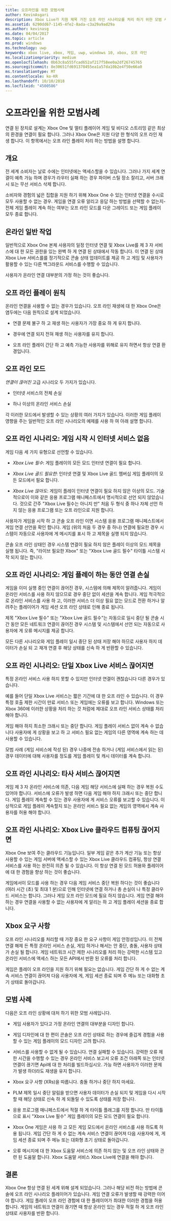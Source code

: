 ```yaml
---
title: 오프라인을 위한 모범사례
author: KevinAsgari
description: Xbox Live가 지원 제목 가진 오프 라인 시나리오를 처리 하기 위한 모범 사례에 알아봅니다.
ms.assetid: 6290dd67-1145-4fe2-8ada-c3a29a9ad29a
ms.author: kevinasg
ms.date: 04/04/2017
ms.topic: article
ms.prod: windows
ms.technology: uwp
keywords: xbox live, xbox, 게임, uwp, windows 10, xbox, 오프 라인
ms.localizationpriority: medium
ms.openlocfilehash: 0b63c8a555fcad652af217f58ee0a2df26745765
ms.sourcegitcommit: 8e30651fd691378455ea1a57da10b2e4f50e66a0
ms.translationtype: MT
ms.contentlocale: ko-KR
ms.lasthandoff: 10/10/2018
ms.locfileid: "4500586"
---
```

# <a name="best-practices-for-offline"></a>오프라인을 위한 모범사례

연결 된 장치로 설계는 Xbox One 및 멀티 플레이어 게임 및 비디오 스트리밍 같은 최상의 환경을 연결이 필요 합니다. 그러나 Xbox One은 지원 다양 한 형식의 오프 라인 재생 합니다. 이 항목에서는 오프 라인 플레이 처리 하는 방법을 설명 합니다.

## <a name="overview"></a>개요

전 세계 소비자는 날로 수에는 인터넷에는 액세스할을 수 있습니다. 그러나 가지 세계 연결이 예측 가능 하며 경우가 라우터 실패 하는 경우 파이버 스틸 장소 잘리고, 서버 크래시 또는 무선 서비스 삭제 합니다.

소비자와 경험의 넓은 집합을 지원 하기 위해 Xbox One 수 있는 인터넷 연결을 수시로 모두 사용할 수 없는 경우. 게임을 연결 오류 알리고 응답 하는 방법을 선택할 수 없는지-전체 게임 플레이 계속 하는 여부는 오프 라인 모드를 다운 그레이드 또는 게임 플레이 모두 종료 합니다.

## <a name="normal-online-operation"></a>온라인 일반 작업

일반적으로 Xbox One 본체 사용자의 일정 인터넷 연결 및 Xbox Live를 제 3 자 서비스에 대 한 모든 권한을 있는 완벽 하 게 연결 된 상태에서 작동 합니다. 이 연결 된 상태 Xbox Live 서비스를를 정기적으로 콘솔 상태 업데이트를 제공 하 고 게임 및 사용자가 활용할 수 있는 다른 백그라운드 서비스를 수행할 수 있습니다.

사용자가 온라인 연결 대부분의 가정 하는 것이 좋습니다.

## <a name="offline-play-principles"></a>오프 라인 플레이 원칙

온라인 연결을 사용할 수 없는 경우가 있습니다. 오프 라인 재생에 대 한 Xbox One은 염두에는 다음 원칙으로 설계 되었습니다.

-   연결 문제 불구 하 고 재생 하는 사용자가 가장 중요 하 게 유지 합니다.

-   경우에 연결 되지 전혀 재생 하는 사용자를 유지 합니다.

-   오프 라인 플레이 간단 하 고 예측 가능한 사용자를 위해로 유지 하면서 항상 연결 환경입니다.

## <a name="offline-modes"></a>오프 라인 모드

*연결이 끊어진* 고급 시나리오 두 가지가 있습니다.

-   인터넷 서비스의 전체 손실

-   하나 이상의 온라인 서비스 손실

각 이러한 모드에서 발생할 수 있는 상황의 여러 가지가 있습니다. 이러한 게임 플레이 영향을 주는 일반적인 오프 라인 시나리오의 예제를 사용 하 여 아래 설명 합니다.

## <a name="offline-scenario-no-internet-service-upon-game-start"></a>오프 라인 시나리오: 게임 시작 시 인터넷 서비스 없음

게임 다음 세 가지 유형으로 선언할 수 있습니다.

-   *Xbox Live 필수*: 게임 플레이의 모든 모드 인터넷 연결이 필요 합니다.

-   *Xbox Live 골드 필요한*: 인터넷 연결 및 Xbox Live 골드 멤버십 게임 플레이의 모든 모드에서 필요 합니다.

-   *Xbox Live 않아도*: 게임이 플레이 인터넷 연결이 필요 하지 않은 이상의 모드. 기술적으로이 이와 같은 응용 프로그램 매니페스트에서 명시적으로 선언 되지 않았습니다. 것으로 간주 "Xbox Live 필수는 아니지 만" 처음 두 형식 중 하나 자체 선언 하지 않는 응용 프로그램 또는 오프 라인으로 지원 합니다.

사용자가 게임을 시작 하 고 콘솔 오프 라인 이면 시스템 응용 프로그램 매니페스트에서 게임 연결 선언을 확인 합니다. 게임 (위의 처음 두 경우 중 하나) 연결에 필요한 경우 시스템이 자동으로 사용자에 게 메시지를 표시 하 고 제목을 실행 되지 않습니다.

콘솔 오프 라인 상태인 경우 시스템 연결이 필요 하지 않은 플레이 이상의 모드 제목을 실행 됩니다. 즉, "라이브 필요한 Xbox" 또는 "Xbox Live 골드 필수" 타이틀 시스템 시작 되지 않는 합니다.

## <a name="offline-scenario-connectivity-lost-during-gameplay"></a>오프 라인 시나리오: 게임 플레이 하는 동안 연결 손실

게임을 이미 실행 중인 연결이 끊어진 경우, 시스템에 의해 제목이 알려줍니다. 게임이 온라인 서비스를 사용 하지 않으므로 경우 중단 없이 세션을 계속 합니다. 게임 적극적으로 온라인 서비스를 사용 하 고, 이러한 서비스 더 이상 필요 없는 모드로 전환 하거나 알려주는 플레이어가 게임 세션 오프 라인 상태로 인해 종료 됩니다.

제목 "Xbox Live 필수" 또는 "Xbox Live 골드 필수"는 자동으로 일시 중단 될 콘솔 시간 동안 모든 네트워크 연결이 끊어진 경우 시스템 및 시스템에서 선언 되는 자동으로 사용자에 게 오류 메시지를 제공 합니다.

모든 다른 시나리오와 게임 플레이 일시 중단 된 상태 저장 해야 하므로 사용자 하지 데이터가 손실 되 고 재개 연결 후 해당 상태를 신속 하 게 반환할 수 있습니다.

## <a name="offline-scenario-when-a-single-xbox-live-service-is-down"></a>오프 라인 시나리오: 단일 Xbox Live 서비스 끊어지면

특정 온라인 서비스 사용 하지 못할 수 있지만 인터넷 연결이 괜찮습니다 다른 경우가 있습니다.

예를 들어 단일 Xbox Live 서비스는 짧은 기간에 대 한 오프 라인 수 있습니다. 이 경우 특정 호출 제한 시간이 만료 서비스 또는 게임에는 오류를 보고 합니다. Windows 또는 Xbox 360에 이러한 상황을 처리 하는 것 처럼에 제대로 오프 라인 서비스 상태를 처리 해야 합니다.

게임 해야 하지 최소한 크래시 또는 중단 합니다. 게임 플레이 서비스 없이 계속 수 없습니다 사용자에 게 상황을 보고 하 고 서비스 필요 없는 게임의 다른 영역에 계속 하는 데 사용할 수 있습니다.

모범 사례 (게임 서비스에 작성 된) 경우 나중에 전송 하거나 (게임 서비스에서 읽는 된) 경우 데이터에 대해 사용자를 정도를 게임 플레이 및 캐시 데이터를 계속 합니다.

## <a name="offline-scenario-when-a-third-party-service-is-down"></a>오프 라인 시나리오: 타사 서비스 끊어지면

게임 제 3 자 온라인 서비스에 의존, 다음 게임 해당 서비스에 실패 하는 경우 복원 수도 있어야 합니다. 서비스에 오류가 발생 하면 다음 게임 해야 하지 크래시 또는 중단 합니다. 게임 플레이 계속할 수 있는 경우 사용자에 게 서비스 오류를 보고할 수 있습니다. 이상적으로 게임 플레이 계속할지 또는 온라인 서비스 필요 없는 게임의 영역에서 계속 사용자를 허용 해야 합니다.

## <a name="offline-scenario-when-xbox-live-cloud-compute-is-down"></a>오프 라인 시나리오: Xbox Live 클라우드 컴퓨팅 끊어지면

Xbox One 보여 주는 클라우드 기능입니다. 일부 게임 같은 추가 계산 기능 또는 항상 사용할 수 있는 게임 서버에 액세스할 수 있는 Xbox Live 클라우드 컴퓨팅, 항상 연결 서비스를 사용 하는 완전히 의존 될 수 있습니다. 이 항상 연결 된 모드 허용와 플레이어에 대 한 경험을 향상 하는 것이 좋습니다.

게임에서이 모드를 사용 하는 경우 다음 게임 서비스 중단 복원 하다는 것이 좋습니다 (여러 시간 (초) 및 최대 1 분)으로 인해 인터넷에 연결 하거나 총 손실이 나 특정 클라우드 서비스는 합니다. 그러나 게임 오프 라인 모드에 필요 하지 않습니다. 게임 연결 해야 하는 경우 연결을 사용할 수 없는 사용자에 게 알리는 하 고 게임 플레이 세션을 종료 합니다.

## <a name="xbox-requirements"></a>Xbox 요구 사항

오프 라인 시나리오를 처리할 때 가장 중요 한 요구 사항이 게임 안정성입니다. 이 전체 연결 해제 든 특정 온라인 서비스 손실, 게임 하거나 해서는 안 중단, 충돌, 사용자 상태가 손실 될 합니다. 게임 네트워크 시간 제한 시나리오를 처리 하는 강력한 시스템 있고 온라인 서비스에 액세스 하는 모든 API에서 반환 된 오류를 처리 합니다.

게임은 플레이 오프 라인을 지원 하기 위해 필요는 없습니다. 게임 간단 하 게 수 없는 계속 서비스 연결이 끊어져 다음 사용자에 게, 게임 세션 종료 되며 주 메뉴 또는 대화형 초기 상태로 돌아갑니다.

## <a name="best-practices"></a>모범 사례

다음은 오프 라인 상황에 대처 하기 위한 모범 사례입니다.

-   게임 사용자가 있다고 가정 온라인 연결의 대부분을 디자인 합니다.

-   게임 디자인에 대 한 편이 콘솔은 오프 라인 상태로 하는 경우에 즐겁게 경험을 사용할 수 있는 게임 플레이의 모드 디자인 고려 합니다.

-   서비스를 사용할 수 없게 될 수 있습니다. 연결 실패할 수 있습니다. 강력한 오류 제한 시간을 수행할 수 있는 경우 온라인 서비스 보고서 오류 조건 아래쪽 또는 인터넷 연결이 끊기면 Api에 대 한 처리를 빌드하십시오. 가능 하면 사용자가 이러한 문제가 발생 하더라도 재생을 유지 합니다.

-   Xbox 요구 사항 (XRs)을 따릅니다. 충돌 하거나 중단 하지 마세요.

-   PLM 제목 일시 중단 알림을 받으면 사용자 데이터가 손실 되지 및 게임을 다시 시작할 때 해당 상태로 신속 하 게 되돌릴 수 있도록 상태를 저장 합니다.

-   응용 프로그램 매니페스트에서 적절 하 게 타이틀 플래그를 지정 합니다. 만 타이틀으로 표시 "Xbox Live 필수" 게임 플레이의 모든 모드 연결이 필요 합니다.

-   Xbox One 게임은 사용 하 고 모든 게임 모드에서 온라인 서비스를 사용 하도록 허용 됩니다. 게임 간단 하 게 수 없는 계속 서비스 연결이 끊어져 다음 사용자에 게, 게임 세션 종료 되며 주 메뉴 또는 대화형 초기 상태로 돌아갑니다.

-   오류 메시지에 대 한 Xbox 도움말 서비스에 의존 하지 않는 및 오프 라인 상태와 관련 된 도움말 합니다. Xbox 도움말 서비스 Xbox Live에 연결을 해야 합니다.

## <a name="conclusion"></a>결론

Xbox One 항상 연결 된 세계 위해 설계 되었습니다. 그러나 해당 비전 하는 방법에 콘솔에 오프 라인 시나리오 플레이어가 있습니다. 게임 연결 오류가 발생할 때 강력한 이어야 합니다. 게임 플레이 오프 라인 경험에 대 한 플레이어가 최대한 이러한 경험을 허용 합니다. 게임의 네트워크 연결이 끊기면 때 항상 온라인 있는 경우 적절 하 게 오프 라인 상태로 사용자를 반환 합니다.
